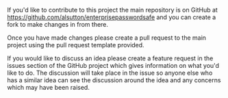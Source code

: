 If you'd like to contribute to this project the main repository is on GitHub at https://github.com/alsutton/enterprisepasswordsafe and you can create a fork to make changes in from there.

Once you have made changes please create a pull request to the main project using the pull request template provided.

If you would like to discuss an idea please create a feature request in the issues section of the GitHub project which gives information on what you'd like to do. The discussion will take place in the issue so anyone else who has a similar idea can see the discussion around the idea and any concerns which may have been raised.
